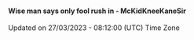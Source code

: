 #### Wise man says only fool rush in - McKidKneeKaneSir
Updated on 27/03/2023 - 08:12:00 (UTC) Time Zone
